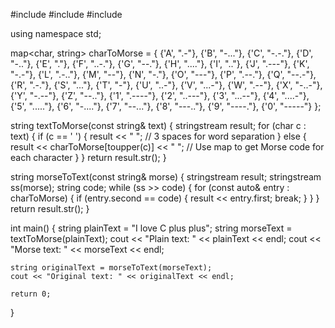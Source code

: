 
#include <iostream>
#include <map>
#include <sstream>

using namespace std;

map<char, string> charToMorse = {
    {'A', ".-"}, {'B', "-..."}, {'C', "-.-."}, {'D', "-.."}, {'E', "."}, {'F', "..-."},
    {'G', "--."}, {'H', "...."}, {'I', ".."}, {'J', ".---"}, {'K', "-.-"}, {'L', ".-.."},
    {'M', "--"}, {'N', "-."}, {'O', "---"}, {'P', ".--."}, {'Q', "--.-"}, {'R', ".-."},
    {'S', "..."}, {'T', "-"}, {'U', "..-"}, {'V', "...-"}, {'W', ".--"}, {'X', "-..-"},
    {'Y', "-.--"}, {'Z', "--.."},
    {'1', ".----"}, {'2', "..---"}, {'3', "...--"}, {'4', "....-"}, {'5', "....."},
    {'6', "-...."}, {'7', "--..."}, {'8', "---.."}, {'9', "----."}, {'0', "-----"}
};

string textToMorse(const string& text) {
    stringstream result;
    for (char c : text) {
        if (c == ' ') {
            result << "   "; // 3 spaces for word separation
        } else {
            result << charToMorse[toupper(c)] << " "; // Use map to get Morse code for each character
        }
    }
    return result.str();
}

string morseToText(const string& morse) {
    stringstream result;
    stringstream ss(morse);
    string code;
    while (ss >> code) {
        for (const auto& entry : charToMorse) {
            if (entry.second == code) {
                result << entry.first;
                break;
            }
        }
    }
    return result.str();
}

int main() {
    string plainText = "I love C plus plus";
    string morseText = textToMorse(plainText);
    cout << "Plain text: " << plainText << endl;
    cout << "Morse text: " << morseText << endl;

    string originalText = morseToText(morseText);
    cout << "Original text: " << originalText << endl;

    return 0;
}

